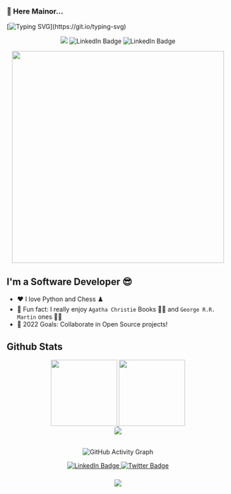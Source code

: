 ### 👋 Here Mainor... 

<div id="badges"  align="left">

[![Typing SVG](https://readme-typing-svg.herokuapp.com?color=808080&lines=80%+of+success+is+just+showing+up.)](https://git.io/typing-svg)
    
  </div>

<div id="badges"  align="center">
    
    
![](https://komarev.com/ghpvc/?username=Nor01)
    <img  src="https://img.shields.io/github/followers/Nor01?label=Follow" alt="LinkedIn Badge"/>
    <img src="https://img.shields.io/github/stars/Nor01?affiliations=OWNER%2CCOLLABORATOR" alt="LinkedIn Badge"/>
    
  </div>

<div id="header" align="center">
    <a href="yhttps://github.com/Nor01/">
  <img src="https://developers.giphy.com/branch/master/static/api-512d36c09662682717108a38bbb5c57d.gif" width="480"/>
       </a>
</div>

## I'm a Software Developer :sunglasses:

- ❤️ I love Python and Chess ♟️
- :notebook_with_decorative_cover: Fun fact: I really enjoy `Agatha Christie` Books :male_detective: and `George R.R. Martin` ones :vampire::elf: 
- 🥅 2022 Goals: Collaborate in Open Source projects!

## Github Stats  
<div align="center">
  <a href="https://github.com/Nor01">
  <img height="150px" src="https://github-readme-stats.vercel.app/api?username=Nor01&show_icons=true&theme=dracula&include_all_commits=true&count_private=true" />
  <img height="150px" src="https://github-readme-stats.vercel.app/api/top-langs/?username=Nor01&layout=compact&langs_count=7&theme=dracula" />
  </a>
</div>
 <div align="center">
   <img src="https://github-profile-trophy.vercel.app/?username=Nor01&theme=dracula&no-frame=true&margin-w=30&margin-h=20" />
</div>

<br/>  

<div id="badges"  align="center">

![GitHub Activity Graph](https://activity-graph.herokuapp.com/graph?username=Nor01&&include_all_commits=true&count_private=true&bg_color=333333&color=00ffff&line=00ffff&point=ffffff&area=true&hide_border=false)

</div>
 
<div id="badges"  align="center">
  <a href="https://www.linkedin.com/in/mainor-aguilar-823a9220b/">
    <img src="https://img.shields.io/badge/LinkedIn-blue?style=for-the-badge&logo=linkedin&logoColor=white" alt="LinkedIn Badge"/>
  </a>
  <a href="https://www.facebook.com/profile.php?id=100071099391234">
    <img src="https://img.shields.io/badge/Facebook-blue?style=for-the-badge&logo=twitter&logoColor=white" alt="Twitter Badge"/>
  </a>
</div>

###
<div id="badges"  align="center">
    
  ![](https://quotes-github-readme.vercel.app/api?type=horizontal&theme=gruvbox)
    
</div>

